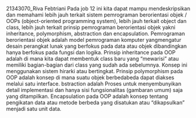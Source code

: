 21343070_Riva Febtriani
Pada job 12 ini kita dapat mampu mendeskripsikan dan memahami lebih jauh terkait sistem
pemrograman berorientasi objek / OOPs (object-oriented programming system), lebih jauh terkait object dan class, lebih jauh terkait prinsip pemrograman berorientasi objek yakni inheritance, polymorphism, abstraction dan encapsulation. Pemrograman berorientasi objek adalah model pemrograman komputer yangmengatur desain perangkat lunak yang berfokus pada data atau objek dibandingkan hanya berfokus pada fungsi dan logika. Prinsip inheritance pada OOP adalah di mana kita dapat membentuk class baru yang “mewarisi” atau memiliki bagian-bagian dari class yang sudah ada sebelumnya. Konsep ini menggunakan sistem hirarki atau bertingkat. Prinsip polymorphism pada OOP adalah konsep di mana suatu objek berbedabeda dapat diakses melalui satu interface. bstraction adalah Proses untuk menyembunyikan detail implementasi dan hanya sisi fungsionalitas (gambaran umum) saja yang ditampilkan. Encapsulation pada OOP adalah konsep tentang pengikatan data atau metode berbeda yang disatukan atau “dikapsulkan” menjadi satu unit data. 
